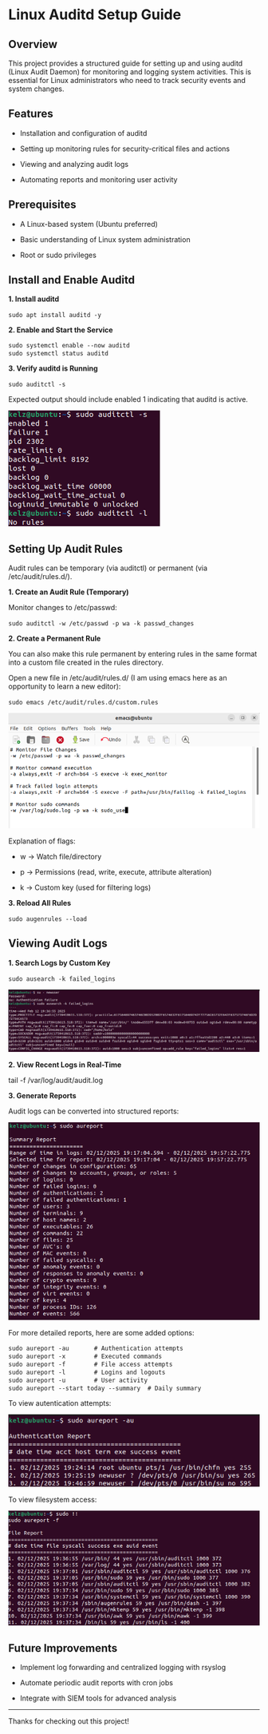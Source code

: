 # Linux Auditd Setup Guide

## Overview

This project provides a structured guide for setting up and using auditd (Linux Audit Daemon) for monitoring and logging system activities. This is essential for Linux administrators who need to track security events and system changes.

## Features

- Installation and configuration of auditd

- Setting up monitoring rules for security-critical files and actions

- Viewing and analyzing audit logs

- Automating reports and monitoring user activity

## Prerequisites

- A Linux-based system (Ubuntu preferred)

- Basic understanding of Linux system administration

- Root or sudo privileges

## Install and Enable Auditd

**1. Install auditd**

`sudo apt install auditd -y`

**2. Enable and Start the Service**
```
sudo systemctl enable --now auditd
sudo systemctl status auditd
```
**3. Verify auditd is Running**

`sudo auditctl -s`

Expected output should include enabled 1 indicating that auditd is active.

![Image](https://github.com/cantr1/Linux-Portfolio-and-Guides/blob/main/Linux/Auditd/Images/1.png)

## Setting Up Audit Rules

Audit rules can be temporary (via auditctl) or permanent (via /etc/audit/rules.d/).

**1. Create an Audit Rule (Temporary)**

Monitor changes to /etc/passwd:

`sudo auditctl -w /etc/passwd -p wa -k passwd_changes`

**2. Create a Permanent Rule**

You can also make this rule permanent by entering rules in the same format into a custom file created in the rules directory.

Open a new file in /etc/audit/rules.d/ (I am using emacs here as an opportunity to learn a new editor):

`sudo emacs /etc/audit/rules.d/custom.rules`

![Image](https://github.com/cantr1/Linux-Portfolio-and-Guides/blob/main/Linux/Auditd/Images/2.png)

Explanation of flags:

- w → Watch file/directory

- p → Permissions (read, write, execute, attribute alteration)

- k → Custom key (used for filtering logs)

**3. Reload All Rules**

`sudo augenrules --load`

## Viewing Audit Logs

**1. Search Logs by Custom Key**

`sudo ausearch -k failed_logins`

![Image](https://github.com/cantr1/Linux-Portfolio-and-Guides/blob/main/Linux/Auditd/Images/3.png)

**2. View Recent Logs in Real-Time**

tail -f /var/log/audit/audit.log

**3. Generate Reports**

Audit logs can be converted into structured reports:

![Image](https://github.com/cantr1/Linux-Portfolio-and-Guides/blob/main/Linux/Auditd/Images/4.png)

For more detailed reports, here are some added options:
```
sudo aureport -au       # Authentication attempts
sudo aureport -x        # Executed commands
sudo aureport -f        # File access attempts
sudo aureport -l        # Logins and logouts
sudo aureport -u        # User activity
sudo aureport --start today --summary  # Daily summary
```
To view autentication attempts:

![Image](https://github.com/cantr1/Linux-Portfolio-and-Guides/blob/main/Linux/Auditd/Images/5.png)

To view filesystem access:

![Image](https://github.com/cantr1/Linux-Portfolio-and-Guides/blob/main/Linux/Auditd/Images/6.png)

## Future Improvements

- Implement log forwarding and centralized logging with rsyslog

- Automate periodic audit reports with cron jobs

- Integrate with SIEM tools for advanced analysis

---

Thanks for checking out this project!
